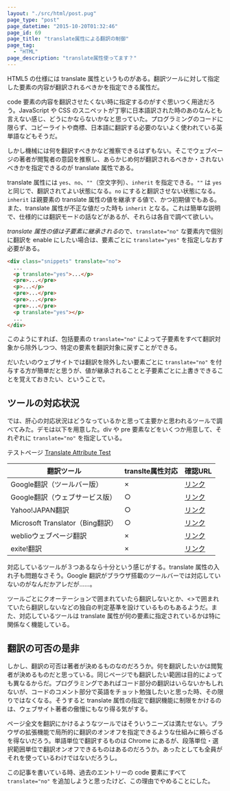 ```yaml
---
layout: "./src/html/post.pug"
page_type: "post"
page_datetime: "2015-10-20T01:32:46"
page_id: 69
page_title: "translate属性による翻訳の制御"
page_tag:
  - "HTML"
page_description: "translate属性使ってます？"
---
```


HTML5 の仕様には translate 属性というものがある。翻訳ツールに対して指定した要素の内容が翻訳されるべきかを指定できる属性だ。

code 要素の内容を翻訳させたくない時に指定するのがすぐ思いつく用途だろう。JavaScript や CSS のスニペットが丁寧に日本語訳された時のあのなんとも言えない感じ、どうにかならないかなと思っていた。プログラミングのコードに限らず、コピーライトや商標、日本語に翻訳する必要のないよく使われている英単語などもそうだ。

しかし機械には何を翻訳すべきかなど推察できるはずもない。そこでウェブページの著者が閲覧者の意図を推察し、あらかじめ何が翻訳されるべきか・されないべきかを指定できるのが translate 属性である。

translate 属性には `yes`、`no`、`""`（空文字列）、`inherit` を指定できる。`""` は `yes` と同じで、翻訳されてよい状態になる。`no` にすると翻訳させない状態になる。`inherit` は親要素の translate 属性の値を継承する値で、かつ初期値でもある。また、translate 属性が不正な値だった時も `inherit` となる。これは簡単な説明で、仕様的には翻訳モードの話などがあるが、それらは各自で調べて欲しい。

*translate 属性の値は子要素に継承される*ので、`translate="no"` な要素内で個別に翻訳を enable にしたい場合は、要素ごとに `translate="yes"` を指定しなおす必要がある。

```html
<div class="snippets" translate="no">
  ...
  <p translate="yes">...</p>
  <pre>...</pre>
  <p>...</p>
  <pre>...</pre>
  <pre>...</pre>
  <pre>...</pre>
  <p translate="yes"></p>
  ...
</div>
```

このようにすれば、包括要素の `translate="no"` によって子要素をすべて翻訳対象から除外しつつ、特定の要素を翻訳対象に戻すことができる。

だいたいのウェブサイトでは翻訳を除外したい要素ごとに `translate="no"` を付与する方が簡単だと思うが、値が継承されることと子要素ごとに上書きできることを覚えておきたい、ということで。

## ツールの対応状況

では、肝心の対応状況はどうなっているかと思って主要かと思われるツールで調べてみた。デモは以下を用意した。div や pre 要素などをいくつか用意して、それぞれに `translate="no"` を指定している。

テストページ [Translate Attribute Test](https://output.jsbin.com/sodetehuto)

<table>
  <thead>
    <tr>
      <th>翻訳ツール</th>
      <th>translte属性対応</th>
      <th>確認URL</th>
    </tr>
  </thead>
  <tbody>
    <tr>
      <td>Google翻訳（ツールバー版）</td>
      <td>×</td>
      <td><a href="https://output.jsbin.com/sodetehuto">リンク</a></td>
    </tr>
    <tr>
      <td>Google翻訳（ウェブサービス版）</td>
      <td>○</td>
      <td><a href="https://translate.google.co.jp/translate?hl=ja&amp;sl=en&amp;tl=ja&amp;u=https%3A%2F%2Foutput.jsbin.com%2Fsodetehuto&amp;sandbox=1">リンク</a></td>
    </tr>
    <tr>
      <td>Yahoo!JAPAN翻訳</td>
      <td>○</td>
      <td><a href="http://honyaku.yahoo.co.jp/url_header?url=https%3A%2F%2Foutput.jsbin.com%2Fsodetehuto&amp;both=F&amp;ieid=en&amp;oeid=ja&amp;setting=for%3D0">リンク</a></td>
    </tr>
    <tr>
      <td>Microsoft Translator（Bing翻訳）</td>
      <td>○</td>
      <td><a href="http://www.microsofttranslator.com/bv.aspx?from=&amp;to=ja&amp;a=https%3A%2F%2Foutput.jsbin.com%2Fsodetehuto">リンク</a></td>
    </tr>
    <tr>
      <td>weblioウェブページ翻訳</td>
      <td>×</td>
      <td><a href="http://translate.weblio.jp/web/english?lp=EJ&amp;url=https%3A%2F%2Foutput.jsbin.com%2Fsodetehuto&amp;rdt=tl&amp;sentenceStyle=spoken">リンク</a></td>
    </tr>
    <tr>
      <td>exite!翻訳</td>
      <td>×</td>
      <td><a href="http://www.excite-webtl.jp/world/english/web/?wb_url=https%3A%2F%2Foutput.jsbin.com%2Fsodetehuto&amp;wb_lp=ENJA%22%3E%E3%83%AA%E3%83%B3%E3%82%AF">リンク</a></td>
    </tr>
  </tbody>
</table>

対応しているツールが３つあるなら十分という感じがする。translate 属性の入れ子も問題なさそう。Google 翻訳がブラウザ搭載のツールバーでは対応していないのがなんだかアレだが……。

ツールごとにクオーテーションで囲まれていたら翻訳しないとか、<>で囲まれていたら翻訳しないなどの独自の判定基準を設けているものもあるようだ。また、対応しているツールは translate 属性が何の要素に指定されているかは特に関係なく機能している。

## 翻訳の可否の是非

しかし、翻訳の可否は著者が決めるものなのだろうか。何を翻訳したいかは閲覧者が決めるものだと思っている。同じページでも翻訳したい範囲は目的によっても異なるからだ。プログラミングであればコード部分の翻訳はいらないかもしれないが、コードのコメント部分で英語をチョット勉強したいと思った時、その限りではなくなる。そうすると translate 属性の指定で翻訳機能に制限をかけるのは、ウェブサイト著者の傲慢にもなり得る気がする。

ページ全文を翻訳にかけるようなツールではそういうニーズは満たせない。ブラウザの拡張機能で局所的に翻訳のオンオフを指定できるような仕組みに頼らざるを得ないだろう。単語単位で翻訳するものは Chrome にあるが、段落単位・選択範囲単位で翻訳オンオフできるものはあるのだろうか。あったとしても全員がそれを使っているわけではないだろうし。

この記事を書いている時、過去のエントリーの code 要素にすべて `translate="no"` を追加しようと思ったけど、この理由でやめることにした。
